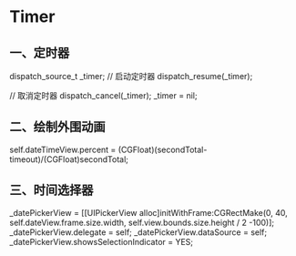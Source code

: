 # Timer

## 一、定时器

  dispatch_source_t _timer;
// 启动定时器
 dispatch_resume(_timer);

//  取消定时器
 dispatch_cancel(_timer);
 _timer = nil;


## 二、绘制外围动画

 self.dateTimeView.percent = (CGFloat)(secondTotal-timeout)/(CGFloat)secondTotal;

## 三、时间选择器

 _datePickerView = [[UIPickerView alloc]initWithFrame:CGRectMake(0, 40, self.dateView.frame.size.width, self.view.bounds.size.height / 2 -100)];
 _datePickerView.delegate = self;
 _datePickerView.dataSource = self;
 _datePickerView.showsSelectionIndicator = YES;
